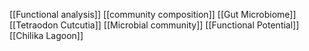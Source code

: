 [[Functional analysis]]
[[community composition]]
[[Gut Microbiome]]
[[Tetraodon Cutcutia]]
[[Microbial community]]
[[Functional Potential]]
[[Chilika Lagoon]]

